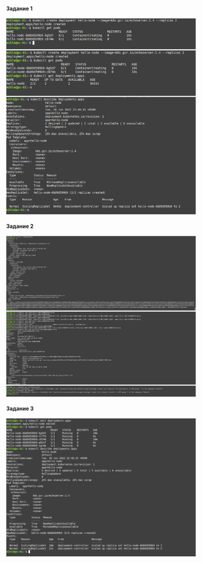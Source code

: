 #### Задание 1
![](img/1_1.PNG)
![](img/1_2.PNG)
![](img/1_3.PNG)
#### Задание 2
![](img/2_1.PNG)
![](img/2_2.PNG)
![](img/2_3.PNG)
#### Задание 3
![](img/3_1.PNG)